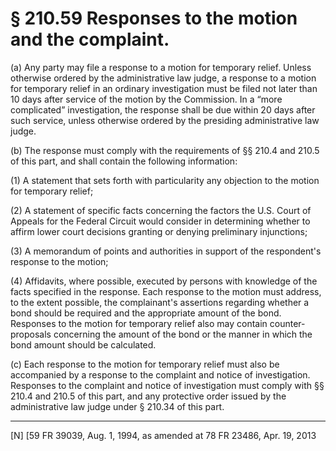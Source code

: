 # § 210.59   Responses to the motion and the complaint.

(a) Any party may file a response to a motion for temporary relief. Unless otherwise ordered by the administrative law judge, a response to a motion for temporary relief in an ordinary investigation must be filed not later than 10 days after service of the motion by the Commission. In a “more complicated” investigation, the response shall be due within 20 days after such service, unless otherwise ordered by the presiding administrative law judge. 


(b) The response must comply with the requirements of §§ 210.4 and 210.5 of this part, and shall contain the following information:


(1) A statement that sets forth with particularity any objection to the motion for temporary relief; 


(2) A statement of specific facts concerning the factors the U.S. Court of Appeals for the Federal Circuit would consider in determining whether to affirm lower court decisions granting or denying preliminary injunctions; 


(3) A memorandum of points and authorities in support of the respondent's response to the motion; 


(4) Affidavits, where possible, executed by persons with knowledge of the facts specified in the response. Each response to the motion must address, to the extent possible, the complainant's assertions regarding whether a bond should be required and the appropriate amount of the bond. Responses to the motion for temporary relief also may contain counter-proposals concerning the amount of the bond or the manner in which the bond amount should be calculated. 


(c) Each response to the motion for temporary relief must also be accompanied by a response to the complaint and notice of investigation. Responses to the complaint and notice of investigation must comply with §§ 210.4 and 210.5 of this part, and any protective order issued by the administrative law judge under § 210.34 of this part.



---

[N] [59 FR 39039, Aug. 1, 1994, as amended at 78 FR 23486, Apr. 19, 2013




